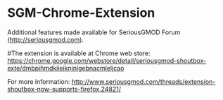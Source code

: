 # SGM-Chrome-Extension

Additional features made available for SeriousGMOD Forum (http://seriousgmod.com).

#The extension is available at Chrome web store:
https://chrome.google.com/webstore/detail/seriousgmod-shoutbox-exte/dmbpihmdkiieiknjnlgebnacmleljcao

For more information:
http://www.seriousgmod.com/threads/extension-shoutbox-now-supports-firefox.24821/
